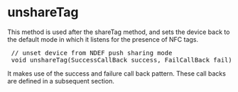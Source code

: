 unshareTag
==========

This method is used after the shareTag method, and sets the device back to the default mode in which it listens for the presence of NFC tags.

<pre class="webidl prettyprint">
 // unset device from NDEF push sharing mode
 void unshareTag(SuccessCallBack success, FailCallBack fail);
</pre>

It makes use of the success and failure call back pattern. These call backs are defined in a subsequent section.

